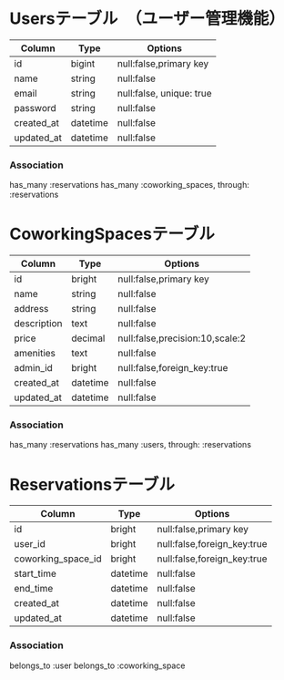 # Usersテーブル　（ユーザー管理機能）
| Column             | Type     | Options                  |
| ------------------ | -------- | ------------------------ |
| id                 | bigint   | null:false,primary key   |
| name               | string   | null:false               |
| email              | string   | null:false, unique: true |
| password           | string   | null:false               |
| created_at         | datetime | null:false               |
| updated_at         | datetime | null:false               |

### Association
has_many :reservations
has_many :coworking_spaces, through: :reservations

# CoworkingSpacesテーブル
| Column             | Type     | Options                          |
| ------------------ | -------- | -------------------------------- |
| id                 | bright   | null:false,primary key           |
| name               | string   | null:false                       |
| address            | string   | null:false                       |
| description        | text     | null:false                       | 
| price              | decimal  | null:false,precision:10,scale:2  |
| amenities          | text     | null:false                       |
| admin_id           | bright   | null:false,foreign_key:true      |
| created_at         | datetime | null:false                       |
| updated_at         | datetime | null:false                       |

### Association
has_many :reservations
has_many :users, through: :reservations

# Reservationsテーブル
| Column             | Type     | Options                          |
| ------------------ | -------- | -------------------------------- |
| id                 | bright   | null:false,primary key           |
| user_id            | bright   | null:false,foreign_key:true      |
| coworking_space_id | bright   | null:false,foreign_key:true      |
| start_time         | datetime | null:false                       |
| end_time           | datetime | null:false                       |
| created_at         | datetime | null:false                       |
| updated_at         | datetime | null:false                       |

### Association
belongs_to :user
belongs_to :coworking_space
